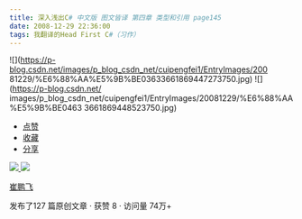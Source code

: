 ```yaml
---
title: 深入浅出C# 中文版 图文皆译 第四章 类型和引用 page145
date: 2008-12-29 22:36:00
tags: 我翻译的Head First C#（习作）
---
```

![](https://p-blog.csdn.net/images/p_blog_csdn_net/cuipengfei1/EntryImages/200
81229/%E6%88%AA%E5%9B%BE03633661869447273750.jpg) ![](https://p-blog.csdn.net/
images/p_blog_csdn_net/cuipengfei1/EntryImages/20081229/%E6%88%AA%E5%9B%BE0463
3661869448523750.jpg)

  * [ 点赞  ](javascript:;)
  * [ 收藏  ](javascript:;)
  * [ 分享 ](javascript:;)

[ ![](https://profile.csdnimg.cn/5/2/5/3_cuipengfei1)
![](https://g.csdnimg.cn/static/user-reg-year/1x/11.png)
](https://blog.csdn.net/cuipengfei1)

[ 崔鹏飞 ](https://blog.csdn.net/cuipengfei1)

发布了127 篇原创文章  ·  获赞 8  ·  访问量 74万+

